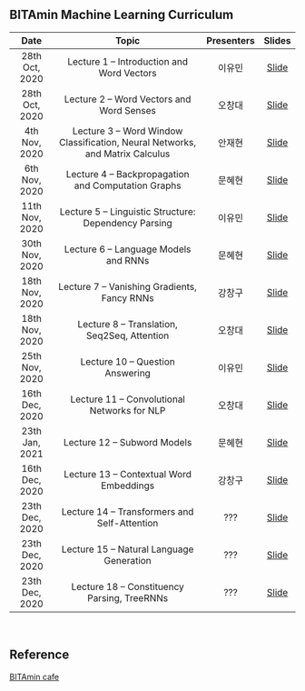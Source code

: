 ## BITAmin Machine Learning Curriculum


|       Date       | Topic | Presenters | Slides |
|:----------------:|:----------------------------------------:|:----------:|:------:
| 28th Oct, 2020 | Lecture 1 – Introduction and Word Vectors | 이유민 | [Slide]()
| 28th Oct, 2020 | Lecture 2 – Word Vectors and Word Senses | 오창대 | [Slide]()
| 4th Nov, 2020 | Lecture 3 – Word Window Classification, Neural Networks, and Matrix Calculus | 안재현 | [Slide]()
| 6th Nov, 2020 | Lecture 4 – Backpropagation and Computation Graphs | 문혜현 | [Slide](https://github.com/yourmean/UOS-NLP-Seminar/blob/master/Slides/lec04_Backpropagation_and_Computationgraphs.pdf)
| 11th Nov, 2020 | Lecture 5 – Linguistic Structure: Dependency Parsing | 이유민 | [Slide]()
| 30th Nov, 2020 | Lecture 6 – Language Models and RNNs | 문혜현 | [Slide](https://github.com/yourmean/UOS-NLP-Seminar/blob/master/Slides/lec06_Languagemodels_and_RNNs.pdf)
| 18th Nov, 2020 | Lecture 7 – Vanishing Gradients, Fancy RNNs | 강창구 | [Slide]()
| 18th Nov, 2020 | Lecture 8 – Translation, Seq2Seq, Attention | 오창대 | [Slide](https://github.com/yourmean/UOS-NLP-Seminar/blob/master/Slides/lec08_seq2seqAttention.pdf)
| 25th Nov, 2020 | Lecture 10 – Question Answering | 이유민 | [Slide]()
| 16th Dec, 2020 | Lecture 11 – Convolutional Networks for NLP | 오창대 | [Slide](https://github.com/yourmean/UOS-NLP-Seminar/blob/master/Slides/lec11_CNNforNLP.pdf)
| 23th Jan, 2021 | Lecture 12 – Subword Models | 문혜현 | [Slide](https://github.com/yourmean/UOS-NLP-Seminar/blob/master/Slides/lec12_Subword_models.pdf)
| 16th Dec, 2020 | Lecture 13 – Contextual Word Embeddings | 강창구 | [Slide]()
| 23th Dec, 2020 | Lecture 14 – Transformers and Self-Attention | ??? | [Slide]()
| 23th Dec, 2020 | Lecture 15 – Natural Language Generation | ??? | [Slide]()
| 23th Dec, 2020 | Lecture 18 – Constituency Parsing, TreeRNNs | ??? | [Slide]()
<br/>

## Reference
[BITAmin cafe](https://cafe.naver.com/bitamin123)
